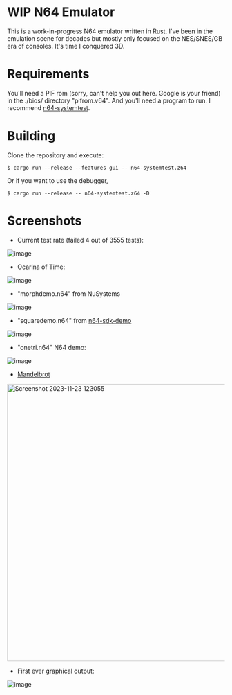# WIP N64 Emulator

This is a work-in-progress N64 emulator written in Rust. I've been in the
emulation scene for decades but mostly only focused on the NES/SNES/GB era of
consoles. It's time I conquered 3D.

# Requirements

You'll need a PIF rom (sorry, can't help you out here. Google is your friend)
in the ./bios/ directory "pifrom.v64".  And you'll need a program to run. I
recommend [n64-systemtest](https://github.com/lemmy-64/n64-systemtest).

# Building

Clone the repository and execute:

```
$ cargo run --release --features gui -- n64-systemtest.z64
```

Or if you want to use the debugger,

```
$ cargo run --release -- n64-systemtest.z64 -D
```

# Screenshots

* Current test rate (failed 4 out of 3555 tests):

![image](https://github.com/sarchar/n64/assets/4928176/568e5671-af3b-4144-b7b9-6386299ac27b)


* Ocarina of Time:

![image](https://github.com/sarchar/n64/assets/4928176/bf109d74-6892-4980-b4ec-1b30cd87b059)


* "morphdemo.n64" from NuSystems

![image](https://github.com/sarchar/n64/assets/4928176/d135b1d4-824a-4b0a-984d-405da7c4213f)

* "squaredemo.n64" from [n64-sdk-demo](https://github.com/jsdf/n64-sdk-demo)

![image](https://github.com/sarchar/n64/assets/4928176/a22fb087-a33c-444c-8526-a21a2d031a2e)

* "onetri.n64" N64 demo:

![image](https://github.com/sarchar/n64/assets/4928176/132a48b2-2aea-4b1e-9900-5df393774221)

* [Mandelbrot](https://github.com/PeterLemon/N64/tree/master/CP1/Fractal/32BPP/640X480/Mandelbrot/Double)

<img width="640" alt="Screenshot 2023-11-23 123055" src="https://github.com/sarchar/n64/assets/4928176/1a7b5ec1-c1d2-41f6-b131-377f195c0a45">

* First ever graphical output:

![image](https://github.com/sarchar/n64/assets/4928176/01de0e3a-be14-4d40-aa44-223c0f96d9ae)
